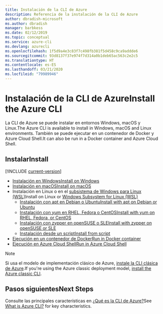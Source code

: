 ```yaml
---
title: Instalación de la CLI de Azure
description: Referencia de la instalación de la CLI de Azure
author: dbradish-microsoft
ms.author: dbradish
manager: barbkess
ms.date: 02/12/2019
ms.topic: conceptual
ms.service: azure-cli
ms.devlang: azurecli
ms.openlocfilehash: 1f5d9a4e3c83f7c498fb381f5d458c9ca9addde6
ms.sourcegitcommit: 93d8137f37e974f7d314a0b1deb65ac563c2e2c5
ms.translationtype: HT
ms.contentlocale: es-ES
ms.lasthandoff: 03/21/2020
ms.locfileid: "79989946"
---
```

# <a name="install-the-azure-cli"></a><span data-ttu-id="93dd6-103">Instalación de la CLI de Azure</span><span class="sxs-lookup"><span data-stu-id="93dd6-103">Install the Azure CLI</span></span>

<span data-ttu-id="93dd6-104">La CLI de Azure se puede instalar en entornos Windows, macOS y Linux.</span><span class="sxs-lookup"><span data-stu-id="93dd6-104">The Azure CLI is available to install in Windows, macOS and Linux environments.</span></span>  <span data-ttu-id="93dd6-105">También se puede ejecutar en un contenedor de Docker y Azure Cloud Shell.</span><span class="sxs-lookup"><span data-stu-id="93dd6-105">It can also be run in a Docker container and Azure Cloud Shell.</span></span>

## <a name="install"></a><span data-ttu-id="93dd6-106">Instalar</span><span class="sxs-lookup"><span data-stu-id="93dd6-106">Install</span></span>

[!INCLUDE [current-version](includes/current-version.md)]

* [<span data-ttu-id="93dd6-107">Instalación en Windows</span><span class="sxs-lookup"><span data-stu-id="93dd6-107">Install on Windows</span></span>](install-azure-cli-windows.md)
* [<span data-ttu-id="93dd6-108">Instalación en macOS</span><span class="sxs-lookup"><span data-stu-id="93dd6-108">Install on macOS</span></span>](install-azure-cli-macos.md)
* <span data-ttu-id="93dd6-109">Instalación en Linux o en el [subsistema de Windows para Linux (WSL)](/windows/wsl/about)</span><span class="sxs-lookup"><span data-stu-id="93dd6-109">Install on Linux or [Windows Subsystem for Linux (WSL)](/windows/wsl/about)</span></span>
  * [<span data-ttu-id="93dd6-110">Instalación con apt en Debian o Ubuntu</span><span class="sxs-lookup"><span data-stu-id="93dd6-110">Install with apt on Debian or Ubuntu</span></span>](install-azure-cli-apt.md)
  * [<span data-ttu-id="93dd6-111">Instalación con yum en RHEL, Fedora o CentOS</span><span class="sxs-lookup"><span data-stu-id="93dd6-111">Install with yum on RHEL, Fedora, or CentOS</span></span>](install-azure-cli-yum.md)
  * [<span data-ttu-id="93dd6-112">Instalación con zypper en openSUSE o SLE</span><span class="sxs-lookup"><span data-stu-id="93dd6-112">Install with zypper on openSUSE or SLE</span></span>](install-azure-cli-zypper.md)
  * [<span data-ttu-id="93dd6-113">Instalación desde un script</span><span class="sxs-lookup"><span data-stu-id="93dd6-113">Install from script</span></span>](install-azure-cli-linux.md)
* [<span data-ttu-id="93dd6-114">Ejecución en un contenedor de Docker</span><span class="sxs-lookup"><span data-stu-id="93dd6-114">Run in Docker container</span></span>](run-azure-cli-docker.md)
* [<span data-ttu-id="93dd6-115">Ejecución en Azure Cloud Shell</span><span class="sxs-lookup"><span data-stu-id="93dd6-115">Run in Azure Cloud Shell</span></span>](/azure/cloud-shell/quickstart)

> [!NOTE]
> <span data-ttu-id="93dd6-116">Si usa el modelo de implementación clásico de Azure, [instale la CLI clásica de Azure](install-classic-cli.md).</span><span class="sxs-lookup"><span data-stu-id="93dd6-116">If you're using the Azure classic deployment model, [install the Azure classic CLI](install-classic-cli.md).</span></span>

## <a name="next-steps"></a><span data-ttu-id="93dd6-117">Pasos siguientes</span><span class="sxs-lookup"><span data-stu-id="93dd6-117">Next Steps</span></span>

<span data-ttu-id="93dd6-118">Consulte las principales características en [¿Qué es la CLI de Azure?](what-is-azure-cli.md)</span><span class="sxs-lookup"><span data-stu-id="93dd6-118">See [What is Azure CLI?](what-is-azure-cli.md) for key characteristics.</span></span>
